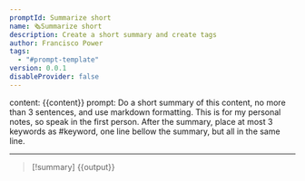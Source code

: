 ```yaml
---
promptId: Summarize short
name: 🗞️Summarize short
description: Create a short summary and create tags
author: Francisco Power
tags:
  - "#prompt-template"
version: 0.0.1
disableProvider: false
---
```

content:
{{content}}
prompt:
Do a short summary of this content, no more than 3 sentences, and use markdown formatting. This is for my personal notes, so speak in the first person. After the summary, place at most 3 keywords as #keyword, one line bellow the summary, but all in the same line.

***

>[!summary]
>{{output}}